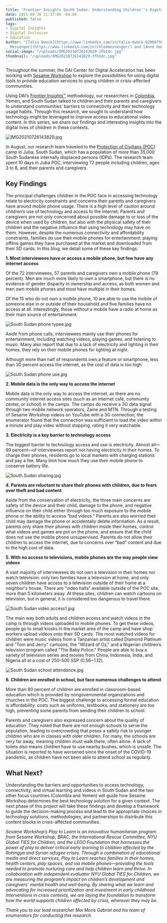 ```yaml
---
title: 'Frontier Insights South Sudan: Understanding Children''s Digital Access'
date: 2021-09-30 11:37:00 -04:00
published: false
tags:
- Digital Insights
- Digital Inclusion
- Education
Author: "[Talia Dweck](https://www.linkedin.com/in/talia-dweck-92966758/) and [Chloe
  Messenger](https://www.linkedin.com/in/chloemessenger/) and [Anne Hand](https://www.linkedin.com/in/annehand/)"
social-image: "/uploads/IMG20210726143829-3fb1dc.jpg"
thumbnail: "/uploads/IMG20210726143829-3fb1dc.jpg"
---
```


Throughout the summer, the DAI Center for Digital Acceleration has been working with [Sesame Workshop](https://www.sesameworkshop.org/what-we-do/refugee-response) to explore the possibilities for using digital tools to provide education services to young children in crisis-affected communities.

Using DAI’s [Frontier Insights™](https://dai-global-digital.com/tags/?tag=digital-insights) methodology, our researchers in [Colombia](https://dai-global-digital.com/frontier-insights-colombia-understanding-childrens-digital-access.html), Yemen, and South Sudan talked to children and their parents and caregivers to understand communities’ barriers to connectivity and their technology usage habits. Through this research, we sought to understand how technology might be leveraged to improve access to educational video content. In this series, we share our findings and interesting insights into the digital lives of children in these contexts.

![IMG20210726143829.jpg](/uploads/IMG20210726143829.jpg)

<!--more-->

In August, our research team traveled to the [Protection of Civilians (POC)](https://internews.org/wp-content/uploads/2021/02/Internews_unhouse_1_2_assessment_wave2.pdf) camp in Juba, South Sudan, which has a population of more than 35,000 South Sudanese internally displaced persons (IDPs). The research team spent 10 days in Juba POC, interviewing 72 people including children, ages 3 to 8, and their parents and caregivers.

## Key Findings

The principal challenges children in the POC face in accessing technology relate to electricity constraints and concerns their parents and caregivers have around mobile phone usage. There is a high level of caution around children’s use of technology and access to the internet: Parents and caregivers are not only concerned about possible damage to or loss of the device when used by children, but also with the physical safety of their children and the negative influence that using technology may have on them. However, despite the numerous connectivity and affordability constraints, families do use their mobile phones for entertainment: playing offline games they have purchased at the market and downloaded from their SD cards. In this blog, we detail some of these key findings.

**1. Most interviewees have or access a mobile phone, but few have any internet access**

Of the 72 interviewees, 57 parents and caregivers own a mobile phone (79 percent). Men are much more likely to own a smartphone, but there is no evidence of gender disparity in ownership and access, as both women and men own mobile phones and most have multiple in their homes.

Of the 15 who do not own a mobile phone, 10 are able to use the mobile of someone else in or outside of their household and five families have no access at all. Interestingly, those without a mobile have a radio at home as their main source of entertainment.

![South Sudan phone typee.jpg](/uploads/South%20Sudan%20phone%20typee.jpg)

Aside from phone calls, interviewees mainly use their phones for entertainment, including watching videos, playing games, and listening to music. Many also report that due to a lack of electricity and lighting in their homes, they rely on their mobile phones for lighting at night.

Although more than half of respondents own a feature or smartphone, less than 30 percent access the internet, as the cost of data is too high.

![South Sudan phone use.jpg](/uploads/South%20Sudan%20phone%20use.jpg)

**2. Mobile data is the only way to access the internet**

Mobile data is the only way to access the internet, as there are no community internet access sites (such as an internet café, community center, or school) in the camps. The camps do receive a 3G data signal through two mobile network operators, Zaine and MTN. Through a testing of Sesame Workshop videos on YouTube with a 3G connection, the enumerator found that the connection was sufficient to load the video within a minute and play video without stopping, rating it very watchable.

**3. Electricity is a key barrier to technology access**

The biggest barrier to technology access and use is electricity. Almost all—99 percent—of interviewees report not having electricity in their homes. To charge their phones, residents go to local markets with charging stations and pay a fee. Many limit how much they use their mobile phone to conserve battery life.

![South Sudan sharing.jpg](/uploads/South%20Sudan%20sharing.jpg)

**4. Parents are reluctant to share their phones with children, due to fears over theft and bad content**

Aside from the conservation of electricity, the three main concerns are safety of the device and their child, damage to the phone, and negative influence on their child either through too much exposure to the mobile phone or the ability to access “bad videos.” Parents are also worried their child may damage the phone or accidentally delete information. As a result, parents only share their phones with children inside their homes, control what videos and games are put on the phone, and ensure that the child does not use the mobile phone unsupervised. Parents do not allow their children to access the internet, due to concerns over “bad” content and due to the high cost of data.

**5. With no access to televisions, mobile phones are the way people view videos**

A vast majority of interviewees do not own a television in their homes nor watch television: only two families have a television at home, and only seven children have access to a television outside of their home at a neighbor's house. There are “video halls” available outside of the POC site, more than 5 kilometers away. At these sites, children can watch cartoons on television, but in general, it is considered too dangerous to travel there.

![South Sudan video access1.jpg](/uploads/South%20Sudan%20video%20access1.jpg)

The main way both adults and children access and watch videos in the camp is through videos uploaded to mobile phones. To get these videos, people go to small kiosks in the market area of the camp and have shop workers upload videos onto their SD cards. The most watched videos for children were music videos from a Tanzanian artist called Diamond Platinum and "Tom and Jerry" cartoons, the "Wizard of Oz," and a Nigerian children’s television program called "The Baby Police." People are able to buy a variety of television series and movies from China, Indonesia, India, and Nigeria all at a cost of 250-500 SSP ($0.56-$1.12).

![South Sudan school attendance.jpg](/uploads/South%20Sudan%20school%20attendance.jpg)

**6. Children are enrolled in school, but face numerous challenges to attend**

More than 80 percent of children are enrolled in classroom-based education which is provided by nongovernmental organizations and churches in the POC. The biggest challenge to accessing formal education is affordability: costs such as uniforms, textbooks, and stationery are too high, preventing some parents from sending their children to school.

Parents and caregivers also expressed concern about the quality of education. They noted that there are not enough schools to serve the population, leading to overcrowding that poses a safety risk to younger children who are in classes with older children. For many, the schools are very far away, meaning children must walk there, often alone. A lack of toilets also means children have to use nearby bushes, which is unsafe. The situation is reported to have worsened since the onset of the COVID-19 pandemic, as children have not been able to attend school as regularly.

## What Next?

Understanding the barriers and opportunities to access technology, connectivity, and virtual learning and videos in South Sudan and the two other focus countries (Colombia and Yemen) will guide how Sesame Workshop determines the best technology solution for a given context. The next phase of this project will take these findings and develop a framework to guide the decision-making process and lead to the appropriate choices in technology solutions, methodologies, and partnerships to distribute this content blocks in crisis-affected communities.

*Sesame Workshop’s Play to Learn is an innovative humanitarian program from Sesame Workshop, BRAC, the International Rescue Committee, NYU Global TIES for Children, and the LEGO Foundation that harnesses the power of play to deliver critical early learning to children affected by the Rohingya and Syrian refugee crises. Through a combination of educational media and direct services, Play to Learn reaches families in their homes, health centers, play spaces, and via mobile phones—providing the tools needed to promote nurturing care and help children learn and thrive. In collaboration with independent evaluator NYU Global TIES for Children, we are measuring the program’s impact on children’s development and caregivers’ mental health and well-being. By sharing what we learn and advocating for increased prioritization and investment in early childhood interventions in crisis contexts, we are laying the foundation to transform how the world supports children affected by crisis, wherever they may be.*

*Thank you to our lead researcher Moi Moris Gabriel and his team of enumerators for conducting this research.*